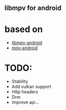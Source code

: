 ## libmpv for android

# based on
- [libmpv-android](https://github.com/jarnedemeulemeester/libmpv-android)
- [mpv-android](https://github.com/mpv-android/mpv-android)

# TODO:
- Stability
- Add vulkan support
- Http headers
- Drm
- Improve api...

